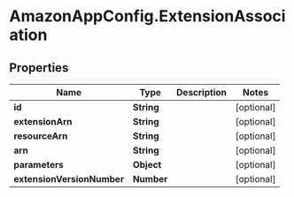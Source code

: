 # AmazonAppConfig.ExtensionAssociation

## Properties

Name | Type | Description | Notes
------------ | ------------- | ------------- | -------------
**id** | **String** |  | [optional] 
**extensionArn** | **String** |  | [optional] 
**resourceArn** | **String** |  | [optional] 
**arn** | **String** |  | [optional] 
**parameters** | **Object** |  | [optional] 
**extensionVersionNumber** | **Number** |  | [optional] 


